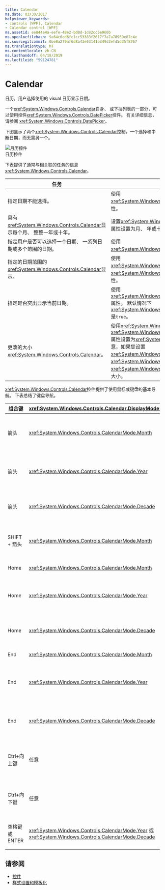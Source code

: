 ```yaml
---
title: Calendar
ms.date: 03/30/2017
helpviewer_keywords:
- controls [WPF], Calendar
- Calendar control [WPF]
ms.assetid: ee844e4a-eefe-48e2-bd0d-1d82cc5e960b
ms.openlocfilehash: 9a64c6cd6fc1cc53383f2617f7a7a78959e87c4e
ms.sourcegitcommit: 0be8a279af6d8a43e03141e349d3efd5d35f8767
ms.translationtype: MT
ms.contentlocale: zh-CN
ms.lasthandoff: 04/18/2019
ms.locfileid: "59124781"
---
```

# <a name="calendar"></a>Calendar
日历，用户选择使用的 visual 日历显示日期。  
  
 一个<xref:System.Windows.Controls.Calendar>自身、 或下拉列表的一部分，可以使用控件<xref:System.Windows.Controls.DatePicker>控件。 有关详细信息，请参阅 <xref:System.Windows.Controls.DatePicker>。  
  
 下图显示了两个<xref:System.Windows.Controls.Calendar>控制，一个选择和中断日期，而无需另一个。  
  
 ![月历控件](./media/ndp-calendarcontrols.png "NDP_CalendarControls")  
日历控件  
  
 下表提供了通常与相关联的任务的信息<xref:System.Windows.Controls.Calendar>。  
  
|任务|实现|  
|----------|--------------------|  
|指定日期不能选择。|使用 <xref:System.Windows.Controls.Calendar.BlackoutDates%2A> 属性。|  
|具有<xref:System.Windows.Controls.Calendar>显示每个月、 整整一年或十年。|设置<xref:System.Windows.Controls.Calendar.DisplayMode%2A>属性设置为月、 年或十年。|  
|指定用户是否可以选择一个日期、 一系列日期或多个范围的日期。|使用<xref:System.Windows.Controls.Calendar.SelectionMode%2A>。|  
|指定的日期范围的<xref:System.Windows.Controls.Calendar>显示。|使用<xref:System.Windows.Controls.Calendar.DisplayDateStart%2A>和<xref:System.Windows.Controls.Calendar.DisplayDateEnd%2A>属性。|  
|指定是否突出显示当前日期。|使用 <xref:System.Windows.Controls.Calendar.IsTodayHighlighted%2A> 属性。 默认情况下<xref:System.Windows.Controls.Calendar.IsTodayHighlighted%2A>是`true`。|  
|更改的大小<xref:System.Windows.Controls.Calendar>。|使用<xref:System.Windows.Controls.Viewbox>，或者设置<xref:System.Windows.FrameworkElement.LayoutTransform%2A>属性设置为<xref:System.Windows.Media.ScaleTransform>。 请注意，如果您设置<xref:System.Windows.FrameworkElement.Width%2A>并<xref:System.Windows.FrameworkElement.Height%2A>的属性<xref:System.Windows.Controls.Calendar>，实际的日历不会更改其大小。|  
  
 <xref:System.Windows.Controls.Calendar>控件提供了使用鼠标或键盘的基本导航。 下表总结了键盘导航。  
  
|组合键|<xref:System.Windows.Controls.Calendar.DisplayMode%2A>|操作|  
|---------------------|-----------------------------------------------------------------------------------------------------------------------------------------------------------|------------|  
|箭头|<xref:System.Windows.Controls.CalendarMode.Month>|更改<xref:System.Windows.Controls.Calendar.SelectedDate%2A>属性如果<xref:System.Windows.Controls.Calendar.SelectionMode%2A>属性未设置为<xref:System.Windows.Controls.CalendarSelectionMode.None>。|  
|箭头|<xref:System.Windows.Controls.CalendarMode.Year>|更改的月份<xref:System.Windows.Controls.Calendar.DisplayDate%2A>属性。 请注意，<xref:System.Windows.Controls.Calendar.SelectedDate%2A>不会更改。|  
|箭头|<xref:System.Windows.Controls.CalendarMode.Decade>|更改的年份<xref:System.Windows.Controls.Calendar.DisplayDate%2A>。 请注意，<xref:System.Windows.Controls.Calendar.SelectedDate%2A>不会更改。|  
|SHIFT + 箭头|<xref:System.Windows.Controls.CalendarMode.Month>|如果<xref:System.Windows.Controls.Calendar.SelectionMode%2A>未设置为<xref:System.Windows.Controls.CalendarSelectionMode.SingleDate>或<xref:System.Windows.Controls.CalendarSelectionMode.None>，扩展了所选日期范围。|  
|Home|<xref:System.Windows.Controls.CalendarMode.Month>|更改<xref:System.Windows.Controls.Calendar.SelectedDate%2A>到当前月份的第一天。|  
|Home|<xref:System.Windows.Controls.CalendarMode.Year>|更改的月份<xref:System.Windows.Controls.Calendar.DisplayDate%2A>到一年的第一个月。 <xref:System.Windows.Controls.Calendar.SelectedDate%2A>不会更改。|  
|Home|<xref:System.Windows.Controls.CalendarMode.Decade>|更改的年份<xref:System.Windows.Controls.Calendar.DisplayDate%2A>十年的第一年。 <xref:System.Windows.Controls.Calendar.SelectedDate%2A>不会更改。|  
|End|<xref:System.Windows.Controls.CalendarMode.Month>|更改<xref:System.Windows.Controls.Calendar.SelectedDate%2A>到当前月份的最后一天。|  
|End|<xref:System.Windows.Controls.CalendarMode.Year>|更改的月份<xref:System.Windows.Controls.Calendar.DisplayDate%2A>年份的最后一个月。 <xref:System.Windows.Controls.Calendar.SelectedDate%2A>不会更改。|  
|End|<xref:System.Windows.Controls.CalendarMode.Decade>|更改的年份<xref:System.Windows.Controls.Calendar.DisplayDate%2A>十年的最后一年。 <xref:System.Windows.Controls.Calendar.SelectedDate%2A>不会更改。|  
|Ctrl+向上键|任意|切换到下一个更大<xref:System.Windows.Controls.Calendar.DisplayMode%2A>。 如果<xref:System.Windows.Controls.Calendar.DisplayMode%2A>已经是<xref:System.Windows.Controls.CalendarMode.Decade>，执行任何操作。|  
|Ctrl+向下键|任意|切换到下一个较小<xref:System.Windows.Controls.Calendar.DisplayMode%2A>。 如果<xref:System.Windows.Controls.Calendar.DisplayMode%2A>已经是<xref:System.Windows.Controls.CalendarMode.Month>，执行任何操作。|  
|空格键或 ENTER|<xref:System.Windows.Controls.CalendarMode.Year> 或 <xref:System.Windows.Controls.CalendarMode.Decade>|开关<xref:System.Windows.Controls.Calendar.DisplayMode%2A>到<xref:System.Windows.Controls.CalendarMode.Month>或<xref:System.Windows.Controls.CalendarMode.Year>由已设定焦点的项表示。|  
  
## <a name="see-also"></a>请参阅

- [控件](index.md)
- [样式设置和模板化](styling-and-templating.md)
